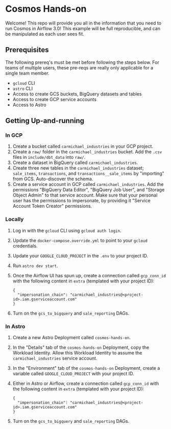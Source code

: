 # Cosmos Hands-on

Welcome! This repo will provide you all in the information that you need to run Cosmos in Airflow 3.0! This example will
be full reproducible, and can be manipulated as each user sees fit.

## Prerequisites

The following prereq's must be met before following the steps below. For teams of multiple users, these pre-reqs are
really only applicable for a single team member.

* `gcloud` CLI
* `astro` CLI
* Access to create GCS buckets, BigQuery datasets and tables
* Access to create GCP service accounts
* Access to Astro


## Getting Up-and-running

### In GCP

1. Create a bucket called `carmichael_industries` in your GCP project.
2. Create a `raw/` folder in the `carmichael_industries` bucket. Add the `.csv` files in `include/dbt_data` into `raw/`.  
3. Create a dataset in BigQuery called `carmichael_industries`.
4. Create three new tables in the `carmichael_industries` dataset; `sale_items`, `transactions`, and 
   `transactions__sale_items` by "importing" from GCS. Auto-discover the schema.
5. Create a service account in GCP called `carmichael_industries`. Add the permissions "BigQuery Data Editor", 
   "BigQuery Job User", and "Storage Object Admin" to that service account. Make sure that your personal user has the
   permissions to impersonate, by providing it "Service Account Token Creator" permissions.


### Locally

1. Log in with the `gcloud` CLI using `gcloud auth login`.
2. Update the `docker-compose.override.yml` to point to your `gcloud` credentials.
3. Update your `GOOGLE_CLOUD_PROJECT` in the `.env` to your project ID.
4. Run `astro dev start`.
5. Once the Airflow UI has spun up, create a connection called `gcp_conn_id` with the following content in `extra`
   (templated with your project ID):

   ```
   {
     "impersonation_chain": "carmichael_industries@<project-id>.iam.gserviceaccount.com"
   }
   ```

6. Turn on the `gcs_to_bigquery` and `sale_reporting` DAGs.

### In Astro

1. Create a new Astro Deployment called `cosmos-hands-on`.
2. In the "Details" tab of the `cosmos-hands-on` Deployment, copy the Workload Identity. Allow this Workload Identity
   to assume the `carmichael_industries` service account.
3. In the "Environment" tab of the `cosmos-hands-on` Deployment, create a variable called `GOOGLE_CLOUD_PROJECT` with
   your project ID.
4. Either in Astro or Airflow, create a connection called `gcp_conn_id` with the following content in `extra`
   (templated with your project ID):

   ```
   {
     "impersonation_chain": "carmichael_industries@<project-id>.iam.gserviceaccount.com"
   }
   ```
5. Turn on the `gcs_to_bigquery` and `sale_reporting` DAGs.
